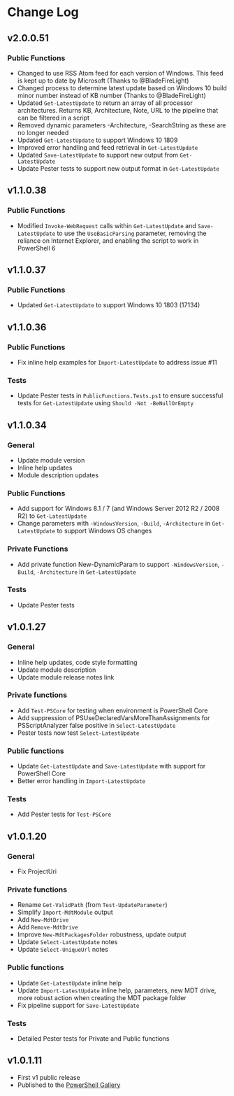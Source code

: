 # Change Log

## v2.0.0.51

### Public Functions

- Changed to use RSS Atom feed for each version of Windows. This feed is kept up to date by Microsoft (Thanks to @BladeFireLight)
- Changed process to determine latest update based on Windows 10 build minor number instead of KB number (Thanks to @BladeFireLight)
- Updated `Get-LatestUpdate` to return an array of all processor architectures. Returns KB, Architecture, Note, URL to the pipeline that can be filtered in a script
- Removed dynamic parameters -Architecture, -SearchString as these are no longer needed
- Updated `Get-LatestUpdate` to support Windows 10 1809
- Improved error handling and feed retrieval in `Get-LatestUpdate`
- Updated `Save-LatestUpdate` to support new output from `Get-LatestUpdate`
- Update Pester tests to support new output format in `Get-LatestUpdate`

## v1.1.0.38

### Public Functions

- Modified `Invoke-WebRequest` calls within `Get-LatestUpdate` and `Save-LatestUpdate` to use the `UseBasicParsing` parameter, removing the reliance on Internet Explorer, and enabling the script to work in PowerShell 6

## v1.1.0.37

### Public Functions

- Updated `Get-LatestUpdate` to support Windows 10 1803 (17134)

## v1.1.0.36

### Public Functions

- Fix inline help examples for `Import-LatestUpdate` to address issue #11

### Tests

- Update Pester tests in `PublicFunctions.Tests.ps1` to ensure successful tests for `Get-LatestUpdate` using `Should -Not -BeNullOrEmpty`

## v1.1.0.34

### General

- Update module version
- Inline help updates
- Module description updates

### Public Functions

- Add support for Windows 8.1 / 7 (and Windows Server 2012 R2 / 2008 R2) to `Get-LatestUpdate`
- Change parameters with `-WindowsVersion`, `-Build`, `-Architecture` in `Get-LatestUpdate` to support Windows OS changes

### Private Functions
- Add private function New-DynamicParam to support `-WindowsVersion`, `-Build`, `-Architecture` in `Get-LatestUpdate`

### Tests

- Update Pester tests

## v1.0.1.27

### General

- Inline help updates, code style formatting
- Update module description
- Update module release notes link

### Private functions

- Add `Test-PSCore` for testing when environment is PowerShell Core
- Add suppression of PSUseDeclaredVarsMoreThanAssignments for PSScriptAnalyzer false positive in `Select-LatestUpdate`
- Pester tests now test `Select-LatestUpdate`

### Public functions

- Update `Get-LatestUpdate` and `Save-LatestUpdate` with support for PowerShell Core
- Better error handling in `Import-LatestUpdate`

### Tests

- Add Pester tests for `Test-PSCore`

## v1.0.1.20

### General

- Fix ProjectUri

### Private functions

- Rename `Get-ValidPath` (from `Test-UpdateParameter`)
- Simplify `Import-MdtModule` output
- Add `New-MdtDrive`
- Add `Remove-MdtDrive`
- Improve `New-MdtPackagesFolder` robustness, update output
- Update `Select-LatestUpdate` notes
- Update `Select-UniqueUrl` notes

### Public functions

- Update `Get-LatestUpdate` inline help
- Update `Import-LatestUpdate` inline help, parameters, new MDT drive, more robust action when creating the MDT package folder
- Fix pipeline support for `Save-LatestUpdate`

### Tests

- Detailed Pester tests for Private and Public functions

## v1.0.1.11

- First v1 public release
- Published to the [PowerShell Gallery](https://www.powershellgallery.com/packages/LatestUpdate/)
